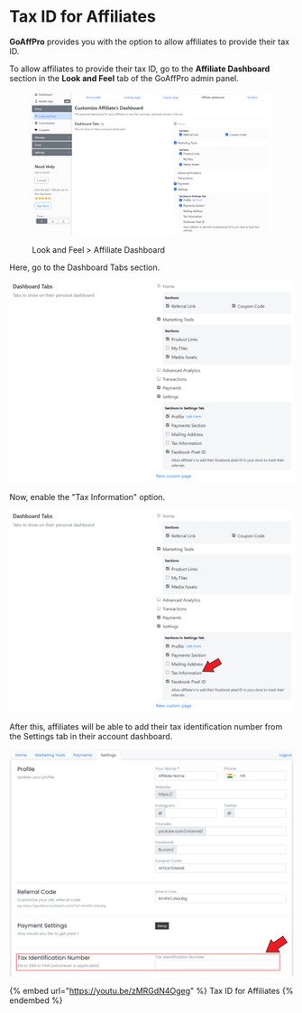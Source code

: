 # Tax ID for Affiliates

**GoAffPro** provides you with the option to allow affiliates to provide their tax ID.&#x20;

To allow affiliates to provide their tax ID, go to the **Affiliate Dashboard** section in the **Look and Feel** tab of the GoAffPro admin panel.&#x20;

<figure><img src="../../../../.gitbook/assets/image (3543).png" alt=""><figcaption><p>Look and Feel > Affiliate Dashboard</p></figcaption></figure>

Here, go to the Dashboard Tabs section.

![Dashboard Tabs](<../../../../.gitbook/assets/image (1759).png>)

Now, enable the "Tax Information" option.

![Enable the "Tax Information" option](<../../../../.gitbook/assets/Screenshot 2021-07-27 010014.png>)

After this, affiliates will be able to add their tax identification number from the Settings tab in their account dashboard.

![](<../../../../.gitbook/assets/Screenshot 2021-07-27 010347.png>)

{% embed url="https://youtu.be/zMRGdN4Ogeg" %}
Tax ID for Affiliates
{% endembed %}
